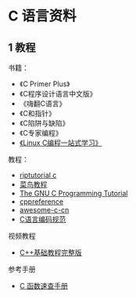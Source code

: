 # C 语言资料

## 1 教程

书籍：

- 《C Primer Plus》
- 《C程序设计语言中文版》
- 《嗨翻C语言》
- 《C和指针》
- 《C陷阱与缺陷》
- 《C专家编程》
- [《Linux C编程一站式学习》](https://akaedu.github.io/book/)

教程：

- [riptutorial c](https://riptutorial.com/zh-CN/c)
- [菜鸟教程](https://www.runoob.com/cprogramming/c-tutorial.html)
- [The GNU C Programming Tutorial](http://www.crasseux.com/books/ctutorial/)
- [cppreference](http://zh.cppreference.com/w/%E9%A6%96%E9%A1%B5)
- [awesome-c-cn](https://github.com/jobbole/awesome-c-cn)
- [C语言编码规范](http://www.jianshu.com/p/0c29795c31fe)

视频教程

- [C++基础教程完整版](http://yun.itheima.com/course/c55.html?hm)

参考手册

- [C 函数速查手册](https://www.kymjs.com/c/)
